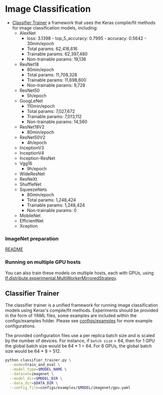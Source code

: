 # Image Classification

* [Classifier Trainer](#classifier-trainer) a framework that uses the Keras
compile/fit methods for image classification models, including:
  * AlexNet
    * loss: 3.1398 - top_5_accuracy: 0.7995 - accuracy: 0.5642 - 30min/epoch
    * Total params: 62,416,616
    * Trainable params: 62,397,480
    * Non-trainable params: 19,136
  * ResNet18 
    * 80min/epoch
    * Total params: 11,708,328
    * Trainable params: 11,698,600
    * Non-trainable params: 9,728
  * ResNet50
    * 5h/epoch
  * GoogLeNet 
    * 110min/epoch
    * Total params: 7,027,672 
    * Trainable params: 7,013,112
    * Non-trainable params: 14,560
  * ResNet18V2 
    * 80min/epoch
  * ResNet50V2 
    * 4h/epoch
  * InceptionV3
  * InceptionV4
  * Inception-ResNet
  * Vgg16 
    * 9h/epoch
  * WideResNet
  * ResNeXt
  * ShuffleNet
  * SqueezeNets 
    * 80min/epoch
    * Total params: 1,248,424
    * Trainable params: 1,248,424
    * Non-trainable params: 0
  * MobileNet
  * EfficientNet
  * Xception

### ImageNet preparation

[README](./imagenet/README.md)

### Running on multiple GPU hosts

You can also train these models on multiple hosts, each with GPUs, using
[tf.distribute.experimental.MultiWorkerMirroredStrategy](https://www.tensorflow.org/api_docs/python/tf/distribute/experimental/MultiWorkerMirroredStrategy).

## Classifier Trainer

The classifier trainer is a unified framework for running image classification
models using Keras's compile/fit methods. Experiments should be provided in the
form of YAML files, some examples are included within the configs/examples
folder. Please see [configs/examples](./configs/examples) for more example
configurations.

The provided configuration files use a per replica batch size and is scaled
by the number of devices. For instance, if `batch size` = 64, then for 1 GPU
the global batch size would be 64 * 1 = 64. For 8 GPUs, the global batch size
would be 64 * 8 = 512.

```bash
python classifier_trainer.py \
  --mode=train_and_eval \
  --model_type=$MODEL_NAME \
  --dataset=imagenet \
  --model_dir=$MODEL_DIR \
  --data_dir=$DATA_DIR \
  --config_file=configs/examples/$MODEL/imagenet/gpu.yaml
```
